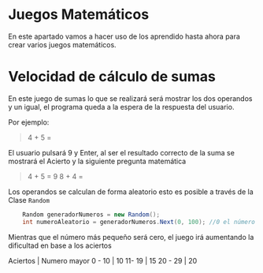 # Juegos Matemáticos
En este apartado vamos a hacer uso de los aprendido hasta ahora para crear varios juegos matemáticos.

# Velocidad de cálculo de sumas
En este juego de sumas lo que se realizará será mostrar los dos operandos y un igual, el programa queda a la espera de la respuesta del usuario.

Por ejemplo:
> 4 + 5 =

El usuario pulsará 9 y Enter, al ser el resultado correcto de la suma se mostrará el Acierto y la siguiente pregunta matemática
> 4 + 5 = 9
> 8 + 4 = 

Los operandos se calculan de forma aleatorio esto es posible a través de la Clase ```Random```

```csharp
	Random generadorNumeros = new Random();
	int numeroAleatorio = generadorNumeros.Next(0, 100); //0 el número más pequeño y 100 el más grande
```

Mientras que el número más pequeño será cero, el juego irá aumentando la dificultad en base a los aciertos

Aciertos | Numero mayor
 0 - 10 | 10 
 11- 19 | 15 
 20 - 29 | 20 



#
